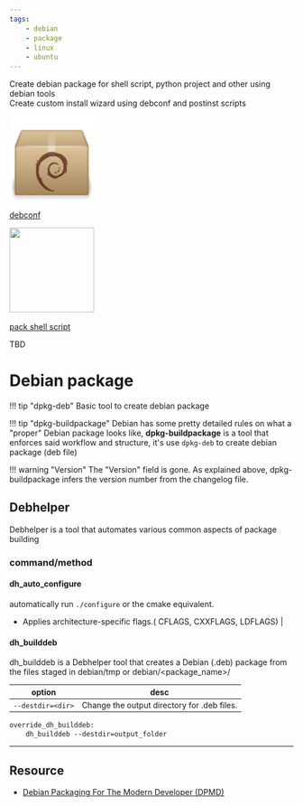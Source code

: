 ```yaml
---
tags:
    - debian
    - package
    - linux
    - ubuntu
---
```


Create debian package for shell script, python project and other using debian tools  
Create custom install wizard using debconf and postinst scripts

<div class="grid-container">
        <div class="grid-item">
        <a href="debconf">
            <img src="images/debian_package.png" width="150" height="150">
            <p>debconf</p>
             </a>
        </div>
    <div class="grid-item">
        <a href="shell_script">
            <img src="images/" width="150" height="150">
            <p>pack shell script</p>
             </a>
    </div>
    <div class="grid-item">
        <p>TBD</p>
    </div>

</div>

# Debian package

!!! tip "dpkg-deb"
    Basic tool to create debian package

!!! tip "dpkg-buildpackage"
    Debian has some pretty detailed rules on what a "proper" Debian package looks like, **dpkg-buildpackage** is a tool that enforces said workflow and structure, it's use `dpkg-deb` to create debian package (deb file)


!!! warning "Version"
    The "Version" field is gone. As explained above, dpkg-buildpackage infers the version number from the changelog file.
     

## Debhelper
Debhelper is a tool that automates various common aspects of package building

### command/method

#### dh_auto_configure

automatically run `./configure` or the cmake equivalent.  
- Applies architecture-specific flags.( CFLAGS, CXXFLAGS, LDFLAGS) |

#### dh_builddeb
dh_builddeb is a Debhelper tool that creates a Debian (.deb) package from the files staged in debian/tmp or debian/<package_name>/

| option   | desc  |
|---|---|
| `--destdir=<dir>`  | Change the output directory for .deb files.  |


```make
override_dh_builddeb:
	dh_builddeb --destdir=output_folder

```


--- 

## Resource
- [Debian Packaging For The Modern Developer (DPMD)](https://github.com/FooBarWidget/debian-packaging-for-the-modern-developer/tree/master)
